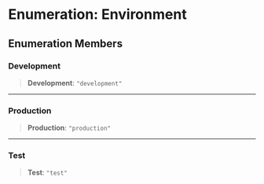 # Enumeration: Environment

## Enumeration Members

<a id="development"></a>

### Development

> **Development**: `"development"`

---

<a id="production"></a>

### Production

> **Production**: `"production"`

---

<a id="test"></a>

### Test

> **Test**: `"test"`
